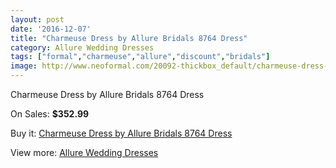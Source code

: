 ```yaml
---
layout: post
date: '2016-12-07'
title: "Charmeuse Dress by Allure Bridals 8764 Dress"
category: Allure Wedding Dresses
tags: ["formal","charmeuse","allure","discount","bridals"]
image: http://www.neoformal.com/20092-thickbox_default/charmeuse-dress-by-allure-bridals-8764-dress.jpg
---
```

Charmeuse Dress by Allure Bridals 8764 Dress

On Sales: **$352.99**
<a href="https://www.neoformal.com/en/allure-wedding-dresses-2014/6399-charmeuse-dress-by-allure-bridals-8764-dress.html"><amp-img layout="responsive" width="600" height="600" src="//www.neoformal.com/20092-thickbox_default/charmeuse-dress-by-allure-bridals-8764-dress.jpg" alt="Charmeuse Dress by Allure Bridals 8764 Dress 0" /></a>
<a href="https://www.neoformal.com/en/allure-wedding-dresses-2014/6399-charmeuse-dress-by-allure-bridals-8764-dress.html"><amp-img layout="responsive" width="600" height="600" src="//www.neoformal.com/20093-thickbox_default/charmeuse-dress-by-allure-bridals-8764-dress.jpg" alt="Charmeuse Dress by Allure Bridals 8764 Dress 1" /></a>
<a href="https://www.neoformal.com/en/allure-wedding-dresses-2014/6399-charmeuse-dress-by-allure-bridals-8764-dress.html"><amp-img layout="responsive" width="600" height="600" src="//www.neoformal.com/20094-thickbox_default/charmeuse-dress-by-allure-bridals-8764-dress.jpg" alt="Charmeuse Dress by Allure Bridals 8764 Dress 2" /></a>
<a href="https://www.neoformal.com/en/allure-wedding-dresses-2014/6399-charmeuse-dress-by-allure-bridals-8764-dress.html"><amp-img layout="responsive" width="600" height="600" src="//www.neoformal.com/20095-thickbox_default/charmeuse-dress-by-allure-bridals-8764-dress.jpg" alt="Charmeuse Dress by Allure Bridals 8764 Dress 3" /></a>
<a href="https://www.neoformal.com/en/allure-wedding-dresses-2014/6399-charmeuse-dress-by-allure-bridals-8764-dress.html"><amp-img layout="responsive" width="600" height="600" src="//www.neoformal.com/20096-thickbox_default/charmeuse-dress-by-allure-bridals-8764-dress.jpg" alt="Charmeuse Dress by Allure Bridals 8764 Dress 4" /></a>

Buy it: [Charmeuse Dress by Allure Bridals 8764 Dress](https://www.neoformal.com/en/allure-wedding-dresses-2014/6399-charmeuse-dress-by-allure-bridals-8764-dress.html "Charmeuse Dress by Allure Bridals 8764 Dress")

View more: [Allure Wedding Dresses](https://www.neoformal.com/en/82-allure-wedding-dresses-2014 "Allure Wedding Dresses")